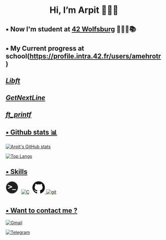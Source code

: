<h1 align="center"> Hi, I’m Arpit 🙋🏻‍♂️ </h1>

## ▪️ Now I'm student at [42 Wolfsburg](https://42wolfsburg.de) 👨🏻‍💻📚 

## ▪️ My Current progress at school(https://profile.intra.42.fr/users/amehrotr)

## <a href='https://github.com/Arpit-42WOB/Arpit-42WOB/tree/main/Libft' target="Libft">*Libft*
## <a href='https://github.com/Arpit-42WOB/Arpit-42WOB/tree/main/Get_Next_Line' target="GetNextLine">*GetNextLine*
## <a href='https://github.com/Arpit-42WOB/Arpit-42WOB/tree/main/Ft_Printf' target="ft_printf">*ft_printf*

## ▪️ Github stats 📊

![Arpit's GitHub stats](https://github-readme-stats.vercel.app/api?username=Arpit-42WOB&show_icons=true&theme=github_dark)

![Top Langs](https://github-readme-stats.vercel.app/api/top-langs/?username=Arpit-42WOB&layout=compact&theme=github_dark)

## ▪️ Skills
<img src="https://raw.githubusercontent.com/github/explore/80688e429a7d4ef2fca1e82350fe8e3517d3494d/topics/terminal/terminal.png" alt="git" width="40" height="40"/><img style="margin: 10px" src="https://profilinator.rishav.dev/skills-assets/c-original.svg" alt="C" height="40" /><img src="https://raw.githubusercontent.com/github/explore/78df643247d429f6cc873026c0622819ad797942/topics/github/github.png" alt="<GitHub" width="40" height="40"/> <img src="https://www.vectorlogo.zone/logos/git-scm/git-scm-icon.svg" alt="git" width="40" height="40"/> <a href="https://www.photoshop.com/en" target="_blank" rel="noreferrer">

## ▪️ Want to contact me ? 

<a href='mailto:amehrotr@student.42Wolfsburg.de' target="_blank"><img alt='Gmail' src='https://img.shields.io/badge/Gmail-D14836?style=for-the-badge&logo=gmail&logoColor=white'/></a>
</a>

<a href='https://t.me/Mehrotra_Arpit' target="_blank"><img alt='Telegram' src='https://img.shields.io/badge/Telegram-2CA5E0?style=for-the-badge&logo=telegram&logoColor=white'/></a>
</a>
